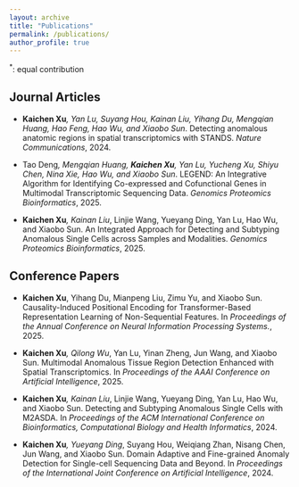 ```yaml
---
layout: archive
title: "Publications"
permalink: /publications/
author_profile: true
---
```


<!-- {% if site.author.googlescholar %}
  <div class="wordwrap">You can also find my articles on <a href="{{site.author.googlescholar}}">my Google Scholar profile</a>.</div>
{% endif %}

{% include base_path %}

{% for post in site.publications reversed %}
  {% include archive-single.html %}
{% endfor %} -->
<sup>*</sup>: equal contribution


## Journal Articles

* <b>Kaichen Xu<sup>*</sup></b>, Yan Lu, Suyang Hou, Kainan Liu, Yihang Du, Mengqian Huang, Hao Feng, Hao Wu, and Xiaobo Sun<sup>*</sup>. Detecting anomalous anatomic regions in spatial transcriptomics with STANDS. <i>Nature Communications</i>, 2024.

* Tao Deng<sup>*</sup>, Mengqian Huang, <b>Kaichen Xu</b>, Yan Lu, Yucheng Xu, Shiyu Chen, Nina Xie, Hao Wu, and Xiaobo Sun<sup>*</sup>. LEGEND: An Integrative Algorithm for Identifying Co-expressed and Cofunctional Genes in Multimodal Transcriptomic Sequencing Data. <i>Genomics Proteomics Bioinformatics</i>, 2025.

* <b>Kaichen Xu<sup>*</sup></b>, Kainan Liu<sup>*</sup>, Linjie Wang, Yueyang Ding, Yan Lu, Hao Wu, and Xiaobo Sun. An Integrated Approach for Detecting and Subtyping Anomalous Single Cells across Samples and Modalities. <i>Genomics Proteomics Bioinformatics</i>, 2025.


## Conference Papers

* <b>Kaichen Xu</b>, Yihang Du, Mianpeng Liu, Zimu Yu, and Xiaobo Sun. Causality-Induced Positional Encoding for Transformer-Based Representation Learning of Non-Sequential Features. In <i>Proceedings of the Annual Conference on Neural Information Processing Systems.</i>, 2025.

* <b>Kaichen Xu<sup>*</sup></b>, Qilong Wu<sup>*</sup>, Yan Lu, Yinan Zheng, Jun Wang, and Xiaobo Sun. Multimodal Anomalous Tissue Region Detection Enhanced with Spatial Transcriptomics. In <i>Proceedings of the AAAI Conference on Artificial Intelligence</i>, 2025.

* <b>Kaichen Xu<sup>*</sup></b>, Kainan Liu<sup>*</sup>, Linjie Wang, Yueyang Ding, Yan Lu, Hao Wu, and Xiaobo Sun. Detecting and Subtyping Anomalous Single Cells with M2ASDA. In <i>Proceedings of the ACM International Conference on Bioinformatics, Computational Biology and Health Informatics</i>, 2024.

* <b>Kaichen Xu<sup>*</sup></b>, Yueyang Ding<sup>*</sup>, Suyang Hou, Weiqiang Zhan, Nisang Chen, Jun Wang, and Xiaobo Sun. Domain Adaptive and Fine-grained Anomaly Detection for Single-cell Sequencing Data and Beyond. In <i>Proceedings of the International Joint Conference on Artificial Intelligence</i>, 2024.